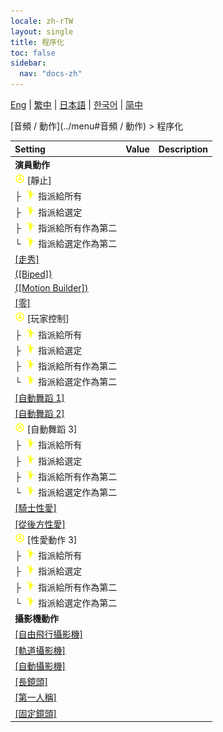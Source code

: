 ```yaml
---
locale: zh-rTW
layout: single
title: 程序化
toc: false
sidebar:
  nav: "docs-zh"
---
```

[Eng](/dancexr/menu/2025.4/motion/procedural) | [繁中](/tw/dancexr/menu/2025.4/motion/procedural) | [日本語](/jp/dancexr/menu/2025.4/motion/procedural) | [한국어](/kr/dancexr/menu/2025.4/motion/procedural) | [简中](/zh/dancexr/menu/2025.4/motion/procedural)

[音頻 / 動作](../menu#音頻 / 動作) > 程序化



| Setting | Value | Description |
| :--- | --- | :--- |
|<nobr> <b>演員動作</b></nobr>|| 
|<nobr> ![auto_round icon](/images/icon/ic_auto_round.png)  [靜止]</nobr>|| 
|<nobr>├&nbsp; ![motion icon](/images/icon/ic_motion.png)  指派給所有</nobr>|| 
|<nobr>├&nbsp; ![motion icon](/images/icon/ic_motion.png)  指派給選定</nobr>|| 
|<nobr>├&nbsp; ![motion icon](/images/icon/ic_motion.png)  指派給所有作為第二</nobr>|| 
|<nobr>└&nbsp; ![motion icon](/images/icon/ic_motion.png)  指派給選定作為第二</nobr>|| 
| [[走秀]](catwalk) |
| [([Biped])](biped) |
| [([Motion Builder])](motion_builder) |
| [[零]](zero) |
|<nobr> ![auto_round icon](/images/icon/ic_auto_round.png)  [玩家控制]</nobr>|| 
|<nobr>├&nbsp; ![motion icon](/images/icon/ic_motion.png)  指派給所有</nobr>|| 
|<nobr>├&nbsp; ![motion icon](/images/icon/ic_motion.png)  指派給選定</nobr>|| 
|<nobr>├&nbsp; ![motion icon](/images/icon/ic_motion.png)  指派給所有作為第二</nobr>|| 
|<nobr>└&nbsp; ![motion icon](/images/icon/ic_motion.png)  指派給選定作為第二</nobr>|| 
| [[自動舞蹈 1]](auto_dance_1) |
| [[自動舞蹈 2]](auto_dance_2) |
|<nobr> ![auto_round icon](/images/icon/ic_auto_round.png)  [自動舞蹈 3]</nobr>|| 
|<nobr>├&nbsp; ![motion icon](/images/icon/ic_motion.png)  指派給所有</nobr>|| 
|<nobr>├&nbsp; ![motion icon](/images/icon/ic_motion.png)  指派給選定</nobr>|| 
|<nobr>├&nbsp; ![motion icon](/images/icon/ic_motion.png)  指派給所有作為第二</nobr>|| 
|<nobr>└&nbsp; ![motion icon](/images/icon/ic_motion.png)  指派給選定作為第二</nobr>|| 
| [[騎士性愛]](cowgirl_sex) |
| [[從後方性愛]](sex_from_behind) |
|<nobr> ![auto_round icon](/images/icon/ic_auto_round.png)  [性愛動作 3]</nobr>|| 
|<nobr>├&nbsp; ![motion icon](/images/icon/ic_motion.png)  指派給所有</nobr>|| 
|<nobr>├&nbsp; ![motion icon](/images/icon/ic_motion.png)  指派給選定</nobr>|| 
|<nobr>├&nbsp; ![motion icon](/images/icon/ic_motion.png)  指派給所有作為第二</nobr>|| 
|<nobr>└&nbsp; ![motion icon](/images/icon/ic_motion.png)  指派給選定作為第二</nobr>|| 
|<nobr> <b>攝影機動作</b></nobr>|| 
| [[自由飛行攝影機]](freefly_cam) |
| [[軌道攝影機]](orbit_cam) |
| [[自動攝影機]](auto_cam) |
| [[長鏡頭]](long_take) |
| [[第一人稱]](first_person) |
| [[固定鏡頭]](fixed_camera) |
